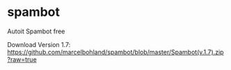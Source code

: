 # spambot
Autoit Spambot free

Download Version 1.7: https://github.com/marcelbohland/spambot/blob/master/Spambot(v.1.7).zip?raw=true
